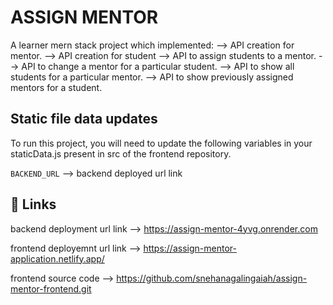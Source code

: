 
# ASSIGN MENTOR

A learner mern stack project which implemented:
--> API creation for mentor.
--> API creation for student
--> API to assign students to a mentor.
--> API to change a mentor for a particular student.
--> API to show all students for a particular mentor.
--> API to show previously assigned mentors for a student.




## Static file data updates

To run this project, you will need to update the following variables in your staticData.js present in src of the frontend repository.

`BACKEND_URL` --> backend deployed url link

## 🔗 Links

backend deployment url link --> https://assign-mentor-4yvg.onrender.com

frontend deployemnt url link --> https://assign-mentor-application.netlify.app/

frontend source code --> https://github.com/snehanagalingaiah/assign-mentor-frontend.git



